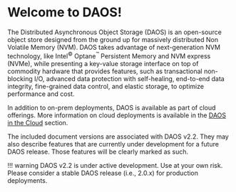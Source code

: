 # Welcome to DAOS!

The Distributed Asynchronous Object Storage (DAOS) is an open-source
object store designed from the ground up for massively distributed Non
Volatile Memory (NVM). DAOS takes advantage of next-generation NVM
technology, like Intel<sup>&copy;</sup> Optane<sup>&trade;</sup>
Persistent Memory and NVM express (NVMe),
while presenting a key-value storage interface on top of commodity
hardware that provides features, such as transactional non-blocking
I/O, advanced data protection with self-healing, end-to-end data
integrity, fine-grained data control, and elastic storage, to optimize
performance and cost.

In addition to on-prem deployments, DAOS is available as part of
cloud offerings. More information on cloud deployments is available
in the [DAOS in the Cloud](./cloud/) section.

The included document versions are associated with DAOS v2.2.
They may also describe features that are currently under development
for a future DAOS release. Those features will be clearly marked as such.

!!! warning
    DAOS v2.2 is under active development. Use at your own risk. Please consider
    a stable DAOS release (i.e., 2.0.x) for production deployments.
